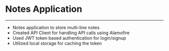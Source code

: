 # Notes Application

---

- Notes application to store multi-line notes
- Created API Client for handling API calls using Alamofire
- Used JWT token based authentication for login/signup
- Utilized local storage for caching the token
